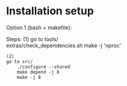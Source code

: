# Installation setup

Option 1 (bash + makefile):

  Steps:
    (1)
    go to tools/  
    	extras/check_dependencies.sh
    	make -j 'nproc'

    (2)
    go to src/ 
    	./configure --shared
  		make depend -j 8
  		make -j 8
